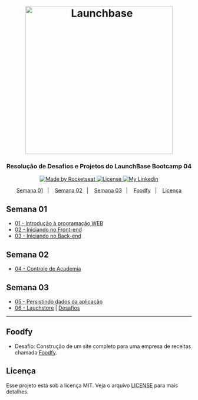 <h1 align="center">
    <img alt="Launchbase" src="https://storage.googleapis.com/golden-wind/bootcamp-launchbase/logo.png" width="400px" />
</h1>

<h3 align="center">
  Resolução de Desafios e Projetos do LaunchBase Bootcamp 04
</h3>

<p align="center">

  <a href="https://rocketseat.com.br">
    <img alt="Made by Rocketseat" src="https://img.shields.io/badge/made%20by-Rocketseat-%23F8952D">
  </a>

  <a href="https://github.com/diegyohoho/launchbase-04/blob/master/LICENSE" >
    <img alt="License" src="https://img.shields.io/badge/license-MIT-%23F8952D">
  </a>
  
  <a href="https://www.linkedin.com/in/diegyohoho/" >
    <img alt="My Linkedin" src="https://img.shields.io/badge/-diegyohoho-%230077B5?style=social&logo=linkedin">
  </a>

</p>

<p align="center">
  <a href="#semana-01">Semana 01</a>&nbsp;&nbsp;&nbsp;|&nbsp;&nbsp;&nbsp;
  <a href="#semana-02">Semana 02</a>&nbsp;&nbsp;&nbsp;|&nbsp;&nbsp;&nbsp;
  <a href="#semana-03">Semana 03</a>&nbsp;&nbsp;&nbsp;|&nbsp;&nbsp;&nbsp;
  <a href="#foodfy">Foodfy</a>&nbsp;&nbsp;&nbsp;|&nbsp;&nbsp;&nbsp;
  <a href="#licença">Licença</a>
</p>

## Semana 01

- [01 - Introdução à programação WEB](https://github.com/diegyohoho/launchbase-04/blob/master/docs/semana01/modulo01/README.md)
- [02 - Iniciando no Front-end](https://github.com/diegyohoho/launchbase-04/blob/master/docs/semana01/modulo02/README.md)
- [03 - Iniciando no Back-end](https://github.com/diegyohoho/launchbase-04/blob/master/docs/semana01/modulo03/README.md)

## Semana 02
- [04 - Controle de Academia](https://github.com/diegyohoho/launchbase-04-gym-manager/blob/master/README.md)

## Semana 03
- [05 - Persistindo dados da aplicação](https://github.com/diegyohoho/launchbase-04-gym-manager/blob/master/README.md)
- [06 - Lauchstore](https://github.com/diegyohoho/launchbase-04-launchstore/blob/master/README.md) | [Desafios](https://github.com/diegyohoho/launchbase-04/blob/master/docs/semana03/modulo06/README.md)
---

## Foodfy
- Desafio: Construção de um site completo para uma empresa de receitas chamada [Foodfy](https://github.com/diegyohoho/launchbase-04-foodfy).

## Licença

Esse projeto está sob a licença MIT. Veja o arquivo [LICENSE](https://github.com/diegyohoho/launchbase-04/blob/master/LICENSE) para mais detalhes.
